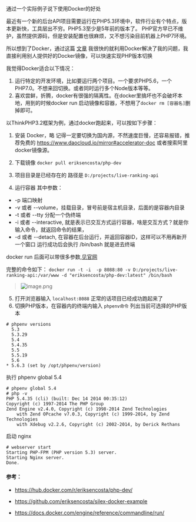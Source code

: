 通过一个实际例子说下使用Docker的好处

最近有一个新的后台API项目需要运行在PHP5.3环境中，软件行业有个特点，版本更新快，工具层出不穷。PHP5.3至少是5年前的版本了。
PHP官方早已不维护，虽然提供源码，但是安装配置也很麻烦，又不想污染目前机器上PHP7环境。

所以想到了Docker，通过这篇 [文章](https://blog.eriksen.com.br/en/docker-image-multi-version-php-development)
我很快的就利用Docker解决了我的问题，我直接利用别人提供好的Docker镜像，可以快速实现PHP版本切换

我觉得Docker适合以下情况：

1. 运行特定的开发环境，比如要运行两个项目。一个要求PHP5.6，一个PHP7.0。不想来回切换。或者同时运行多个Node版本等等。
2. 喜欢尝鲜，折腾，docker有很强的隔离性。在docker里搞坏也不会破坏本地，用到的时候docker run 启动镜像和容器，不想用了`docker rm [容器名]`删掉即可。

以ThinkPHP3.2框架为例，通过docker跑起来，可以按如下步骤：

1. 安装 Docker，略
记得一定要切换为国内源，不然速度巨慢，还容易报错，推荐免费的 https://www.daocloud.io/mirror#accelerator-doc 或者搜索阿里docker镜像源。

2. 下载镜像
`docker pull eriksencosta/php-dev`
3. 项目目录是已经存在的
路径是 `D:/projects/live-ranking-api`
4. 运行容器  其中参数：
* -p 端口映射  
* -v 或者 --volume，挂载目录，冒号前是宿主机目录，后面的是容器内目录
* -t 或者 --tty 分配一个伪终端
* -i 或者 --interactive, 就是表示已交互方式运行容器，啥是交互方式？就是你输入命令，就返回命令的结果，
* -d 或者 --detach, 在容器在后台运行，并返回容器ID，这样可以不用再新开一个窗口
运行成功后会执行 /bin/bash 就是进去终端

docker run 后面可以带很多参数,[见官网](https://docs.docker.com/engine/reference/commandline/run/)

完整的命令如下：
`docker run -t -i  -p 8088:80 -v D:/projects/live-ranking-api:/var/www -d "eriksencosta/php-dev:latest" /bin/bash`
> ![image.png](https://hexo-blog.pek3b.qingstor.com/upload_images/71414-55b0e9da91db9375.png?imageMogr2/auto-orient/strip%7CimageView2/2/w/1240)

5. 打开浏览器输入 `localhost:8088` 正常的话项目已经成功跑起来了
6. 切换PHP版本，在容器内的终端内输入 `phpenv命令` 列出当前可选择的PHP版本
```shell
# phpenv versions
  5.3
  5.3.29
  5.4
  5.4.35
  5.5
  5.5.19
  5.6
* 5.6.3 (set by /opt/phpenv/version)
```
执行 phpenv global 5.4
```shell
# phpenv global 5.4
# php -v
PHP 5.4.35 (cli) (built: Dec 14 2014 00:35:12)
Copyright (c) 1997-2014 The PHP Group
Zend Engine v2.4.0, Copyright (c) 1998-2014 Zend Technologies
    with Zend OPcache v7.0.3, Copyright (c) 1999-2014, by Zend Technologies
    with Xdebug v2.2.6, Copyright (c) 2002-2014, by Derick Rethans
```
启动 nginx
```shell
# webserver start
Starting PHP-FPM (PHP version 5.3) server.
Starting Nginx server.
Done.
```

#### 参考：
* https://hub.docker.com/r/eriksencosta/php-dev/

* https://github.com/eriksencosta/silex-docker-example

* https://docs.docker.com/engine/reference/commandline/run/
